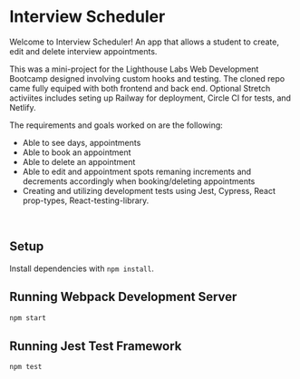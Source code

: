 # Interview Scheduler
Welcome to Interview Scheduler! An app that allows a student to create, edit and delete interview appointments.

This was a mini-project for the Lighthouse Labs Web Development Bootcamp designed involving custom hooks and testing. The cloned repo came fully equiped with both frontend and back end. Optional Stretch activiites includes seting up Railway for deployment, Circle CI for tests, and Netlify. 

The requirements and goals worked on are the following: 

- Able to see days, appointments
- Able to book an appointment
- Able to delete an appointment
- Able to edit and appointment
spots remaning increments and decrements accordingly when booking/deleting appointments
- Creating and utilizing development tests using Jest, Cypress, React prop-types, React-testing-library.

<br>


## Setup

Install dependencies with `npm install`.

## Running Webpack Development Server

```sh
npm start
```

## Running Jest Test Framework

```sh
npm test
```